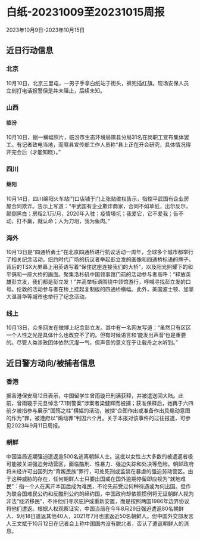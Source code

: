 # 白纸-20231009至20231015周报

2023年10月9日-2023年10月15日

## 近日行动信息

### 北京

10月10日，北京三里屯，一男子手拿白纸站于街头，裤兜插红旗。现场安保人员立刻打电话报警但是并未阻止，后续未知。

### 山西

#### 临汾

10月10日，据一横幅照片，临汾市生态环境局隰县分局31名在岗职工宣布集体罢工。有记者致电当地，而隰县宣传部工作人员称“县上正在开会研究，具体情况得开完会后（才能知晓）。”

### 四川

#### 绵阳

10月14日，四川绵阳火车站门口店铺于门上张贴维权告示，指控平武国有企业房屋合同欺诈。告示上写道：“平武国有企业欺诈商家，合同不如草纸，出尔反尔，颠倒黑白；房租2.1万/月，2020年入驻；疫情填坑；我爱它，它不爱我；告不动，打不赢，就认命；人为刀俎，我为鱼肉。”

### 海外

10月13日是“四通桥勇士”在北京四通桥进行抗议活动一周年，全球多个城市都举行了相关纪念活动。纽约时代广场的抗议者举起彭立发的画像和四通桥标语的牌子，背后的TSX大屏幕上用英语写着“保住这座连接我们的大桥”，以及阳光照耀下的和平鸽和一座大桥的画面。聚集洛杉矶中国领事馆门前的活动参与者高呼：“释放英雄彭立发，我们都是彭立发！”并高举标语围绕中领馆游行，呼喊寻找彭立发的口号。伦敦的活动参与者在桥上挂起复制版的四通桥横幅。此外，美国波士顿、加拿大温哥华等城市也举行了纪念活动。

### 线上

10月13日，众多网友在微博上纪念彭立发。其中有一名网友写道：“虽然只有区区一个人性之光是具体什么也改变不了的。但有时候语言和‘能发出声音’也是重要的。尽管人类涉政团体依然沆瀣一气，但声音的意义在于让载舟之水听到。”

## 近日警方动向/被捕者信息

### 香港

据香港保安局12日表示，中国留学生曾雨璇已刑满获释，并被遣送回大陆。此前，曾雨璇于元旦悼念“7.1刺警案”涉案者梁健辉而被捕；获准保释后，她再于六四前夕被指参与展示“国殇之柱”横幅的活动，被控“企图作出或准备作出具煽动意图的作为”罪，被港府以"煽动罪"判囚六个月。关于本报对该事件的过往报道，可参见2023年9月11日周报。

### 朝鲜

中国当局近期强迫遣返逾500名逃离朝鲜人士。这批以女性占大多数的被遣返者极可能被关进强迫劳动营区，面临酷刑、性暴力、强迫失踪和处决等危险。朝鲜政府将未经许可出国列为“背叛民族”罪行，可处死刑或监禁在暴虐的强迫劳动营区。由于这种威胁的存在，任何朝鲜人士只要出国或在国外逾期停留即应视为“就地难民”：指一个人在离开本国后成为难民，不论先前受过何种待遇或为何出国。但作为联合国难民公约和反酷刑公约的缔约国，中国政府却依照惯例将无证朝鲜人视为非法“经济移民”，不许他们寻求庇护或重新安置，而是按照两国1986年边界协议将他们遣返。根据人权观察证实，中国当局在今年8月29日强迫遣返80名朝鲜人、9月18日遣返其他40人，2021年7月也遣返近50名朝鲜人。但中国外交部发言人王文斌于10月12日在记者会上称中国国内没有脱北者，否认了遣返朝鲜人的消息。